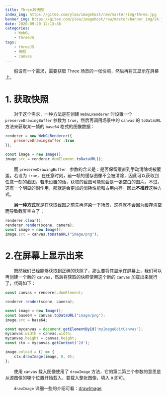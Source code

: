 ```yaml
---
title: ThreeJS快照
index_img: https://gitee.com/ylea/imagehost/raw/master/img/three.jpg
banner_img: https://gitee.com/ylea/imagehost/raw/master/banner_img/24.jpg
date: 2020-09-20 12:13:38
categories:
    - WebGL
    - ThreeJS
tags:
    - threeJS
    - 快照
    - canvas
---
```


&emsp;&emsp;假设有一个需求，需要获取 Three 场景的一张快照，然后再将其显示在屏幕上。

# 1. 获取快照

&emsp;&emsp;对于这个需求，一种方法是在创建 `WebGLRenderer` 时设置一个 `preserveDrawingBuffer` 参数为 `true`，然后再调用场景中的 `canvas` 的 `toDataURL` 方法来获取某一帧的 `base64` 格式的图像数据：

```js
renderer = new WebGLRenderer({
    preserveDrawingBuffer :true 
});

const image = new Image();
image.src = renderer.domElement.toDataURL();
```

&emsp;&emsp;而 `preserveDrawingBuffer ` 参数的含义是：是否保留缓直到手动清除或被覆盖。若设为 `true`，在任意时刻，前一帧的缓存图像不会被清除，因此可以获取到任意一刻的截图，若未设置的话，获取的截图可能就会是一张空白的图片。不过，这有一个明显的副作用，那就是会更加的消耗性能和占用内存。因此**不推荐**这种方式。

&emsp;&emsp;**另一种方式**就是在获取截图之前先再渲染一下场景，这样就不会因为缓存清空而导致截屏空白了：

```js
renderer.clear();
renderer.render(scene, camera);
const image = new Image();
image.src = canvas.toDataURL("image/png");
```

# 2.在屏幕上显示出来

&emsp;&emsp;既然我们已经能够获取到正确的快照了，那么要将其显示在屏幕上，我们可以再创建一个新的 `canvas`，然后将获取的快照使用这个新的 `canvas` 加载出来就行了，代码如下：

```js
const canvas = renderer.domElement;

renderer.render(scene, camera);

const image = new Image();
const base64 = canvas.toDataURL("image/png");
image.src = base64;

const mycanvas = document.getElementById('myImageEditCanvas');
mycanvas.width = canvas.width;
mycanvas.height = canvas.height;
const ctx = mycanvas.getContext('2d');

image.onload = () => {
    ctx.drawImage(image, 0, 0);
};
```

&emsp;&emsp;使用 `canvas` 载入图像使用了 `drawImage` 方法，它的第二第三个参数的意思是从源图像的哪个位置开始载入，要载入整张图像，填入 `0` 即可。

&emsp;&emsp;`drawImage` 详细一些的介绍可看：[drawImage](https://yleave.top/2020/09/20/HTML/canvas操作图像/)








